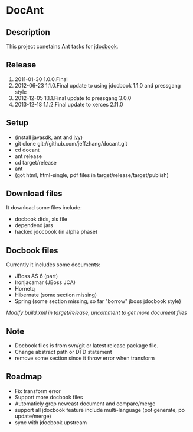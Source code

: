 DocAnt
======

Description
------
This project conetains Ant tasks for [jdocbook](https://github.com/pressgang/jdocbook-core).

Release
------
1. 2011-01-30 1.0.0.Final
2. 2012-06-23 1.1.0.Final update to using jdocbook 1.1.0 and pressgang style
3. 2012-12-05 1.1.1.Final update to pressgang 3.0.0
4. 2013-12-18 1.1.2.Final update to xerces 2.11.0

Setup
-----
* (install javasdk, ant and [ivy](http://ant.apache.org/ivy/))
* git clone git://github.com/jeffzhang/docant.git
* cd docant
* ant release
* cd target/release
* ant
* (got html, html-single, pdf files in target/release/target/publish)

Download files
-----
It download some files include:

* docbook dtds, xls file
* dependend jars
* hacked jdocbook (in alpha phase)

Docbook files
-----
Currently it includes some documents:

* JBoss AS 6 (part)
* Ironjacamar (JBoss JCA)
* Hornetq
* Hibernate (some section missing)
* Spring (some section missing, so far "borrow" jboss jdocbook style)

_Modify build.xml in target/release, uncomment to get more document files_

Note
------
* Docbook files is from svn/git or latest release package file. 
* Change abstract path or DTD statement
* remove some section since it throw error when transform

Roadmap
-------
* Fix transform error
* Support more docbook files
* Automaticly grep neweast document and compare/merge
* support all jdocbook feature include multi-language (pot generate, po update/merge)
* sync with jdocbook upstream


